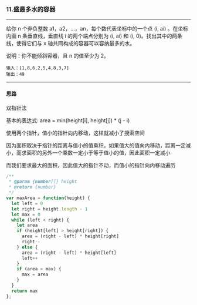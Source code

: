 ### 11.盛最多水的容器

---

给你 n 个非负整数 a1，a2，...，an，每个数代表坐标中的一个点 (i, ai) 。在坐标内画 n 条垂直线，垂直线 i 的两个端点分别为 (i, ai) 和 (i, 0)。找出其中的两条线，使得它们与 x 轴共同构成的容器可以容纳最多的水。

说明：你不能倾斜容器，且 n 的值至少为 2。

```
输入：[1,8,6,2,5,4,8,3,7]
输出：49
```

---

#### 思路

双指针法

基本的表达式: area = min(height[i], height[j]) * (j - i)

使用两个指针，值小的指针向内移动，这样就减小了搜索空间

因为面积取决于指针的距离与值小的值乘积，如果值大的值向内移动，距离一定减小，而求面积的另外一个乘数一定小于等于值小的值，因此面积一定减小

而我们要求最大的面积，因此值大的指针不动，而值小的指针向内移动遍历

``` js
/**
 * @param {number[]} height
 * @return {number}
 */
var maxArea = function(height) {
  let left = 0
  let right = height.length - 1
  let max = 0
  while (left < right) {
    let area 
    if (height[left] > height[right]) {
      area = (right - left) * height[right]
      right--
    } else {
      area = (right - left) * height[left]
      left++
    }
    if (area > max) {
      max = area
    }
  }
  return max
};
```
